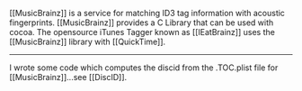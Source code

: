 [[MusicBrainz]] is a service for matching ID3 tag information with acoustic fingerprints. [[MusicBrainz]] provides a C Library that can be used with cocoa. The opensource iTunes Tagger known as [[IEatBrainz]] uses the [[MusicBrainz]] library with [[QuickTime]].

----

I wrote some code which computes the discid from the .TOC.plist file for [[MusicBrainz]]...see [[DiscID]].